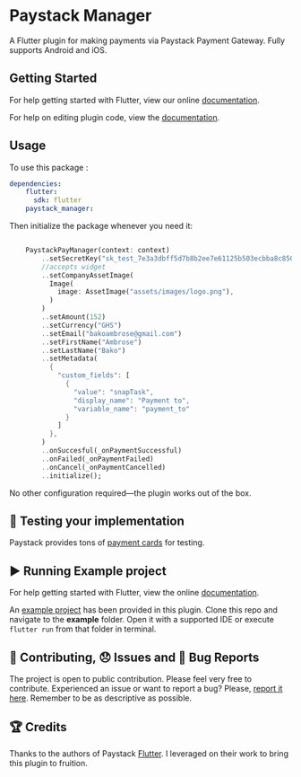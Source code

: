 # Paystack Manager

A Flutter plugin for making payments via Paystack Payment Gateway. Fully supports Android and iOS.

## Getting Started

For help getting started with Flutter, view our online [documentation](https://flutter.dev/).

For help on editing plugin code, view the [documentation](https://flutter.dev/docs/development/packages-and-plugins/using-packages#edit-code).


## Usage

To use this package :

```yaml
dependencies:
    flutter:
      sdk: flutter
    paystack_manager:
```
Then initialize the package whenever you need it:

```dart

    PaystackPayManager(context: context)
        ..setSecretKey("sk_test_7e3a3dbff5d7b8b2ee7e61125b503ecbba8c850f")
        //accepts widget
        ..setCompanyAssetImage(
          Image(
            image: AssetImage("assets/images/logo.png"),
          )
        )
        ..setAmount(152)
        ..setCurrency("GHS")
        ..setEmail("bakoambrose@gmail.com")
        ..setFirstName("Ambrose")
        ..setLastName("Bako")
        ..setMetadata(
          {
            "custom_fields": [
              {
                "value": "snapTask",
                "display_name": "Payment to",
                "variable_name": "payment_to"
              }
            ]
          },
        )
        ..onSuccesful(_onPaymentSuccessful)
        ..onFailed(_onPaymentFailed)
        ..onCancel(_onPaymentCancelled)
        ..initialize();

```

No other configuration required—the plugin works out of the box.

## :helicopter: Testing your implementation
Paystack provides tons of [payment cards](https://developers.paystack.co/docs/test-cards) for testing.

## :arrow_forward: Running Example project
For help getting started with Flutter, view the online [documentation](https://flutter.io/).

An [example project](https://github.com/ambrosethebuild/paystack_manager/tree/master/example) has been provided in this plugin.
Clone this repo and navigate to the **example** folder. Open it with a supported IDE or execute `flutter run` from that folder in terminal.

## :pencil: Contributing, :disappointed: Issues and :bug: Bug Reports
The project is open to public contribution. Please feel very free to contribute.
Experienced an issue or want to report a bug? Please, [report it here](https://github.com/ambrosethebuild/paystack_manager/issues). Remember to be as descriptive as possible.

## :trophy: Credits
Thanks to the authors of Paystack [Flutter](https://github.com/wilburt/flutter_paystack). I leveraged on their work to bring this plugin to fruition.
